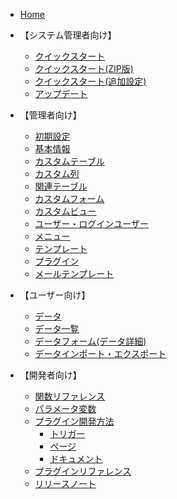 * [Home](/ja/)

* 【システム管理者向け】
  * [クイックスタート](/ja/quickstart.md)
  * [クイックスタート(ZIP版)](/ja/quickstart_zip.md)
  * [クイックスタート(追加設定)](/ja/quickstart_more.md)
  * [アップデート](/ja/update.md)

* 【管理者向け】
  * [初期設定](/ja/first_setting.md)
  * [基本情報](/ja/base_info.md)
  * [カスタムテーブル](/ja/table.md)
  * [カスタム列](/ja/column.md)
  * [関連テーブル](/ja/relation.md)
  * [カスタムフォーム](/ja/form.md)
  * [カスタムビュー](/ja/view.md)
  * [ユーザー・ログインユーザー](/ja/user.md)
  * [メニュー](/ja/menu.md)
  * [テンプレート](/ja/template.md)
  * [プラグイン](/ja/plugin.md)
  * [メールテンプレート](/ja/mail.md)

* 【ユーザー向け】
  * [データ](/ja/data.md)
  * [データ一覧](/ja/data_grid.md)
  * [データフォーム(データ詳細)](/ja/data_form.md)
  * [データインポート・エクスポート](/ja/data_import_export.md)

* 【開発者向け】
  * [関数リファレンス](/ja/func_reference.md)
  * [パラメータ変数](/ja/params.md)
  * [プラグイン開発方法](/ja/plugin_quickstart.md)
    * [トリガー](/ja/plugin_quickstart_trigger.md)
    * [ページ](/ja/plugin_quickstart_page.md)
    * [ドキュメント](/ja/plugin_quickstart_document.md)
  * [プラグインリファレンス](/ja/plugin_reference.md)
  * [リリースノート](/ja/release_note.md)